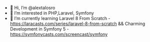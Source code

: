 - 👋 Hi, I’m @alextalosro
- 👀 I’m interested in PHP,Laravel, Symfony
- 🌱 I’m currently learning 
Laravel 8 From Scratch - https://laracasts.com/series/laravel-8-from-scratch
&& Charming Development in Symfony 5 - https://symfonycasts.com/screencast/symfony
